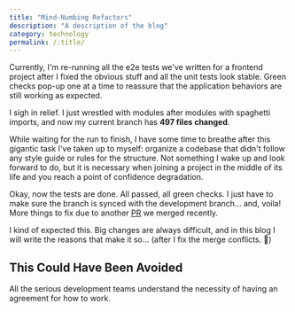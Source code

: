 ```yaml
---
title: "Mind-Numbing Refactors"
description: "A description of the blog"
category: technology
permalink: /:title/
---
```


Currently, I'm re-running all the e2e tests we've written for a frontend project after I fixed the obvious stuff and all the unit tests look stable. Green checks pop-up one at a time to reassure that the application behaviors are still working as expected.

I sigh in relief. I just wrestled with modules after modules with spaghetti imports, and now my current branch has **497 files changed**.<!--more-->

While waiting for the run to finish, I have some time to breathe after this gigantic task I've taken up to myself: organize a codebase that didn't follow any style guide or rules for the structure. Not something I wake up and look forward to do, but it is necessary when joining a project in the middle of its life and you reach a point of confidence degradation.

Okay, now the tests are done. All passed, all green checks. I just have to make sure the branch is synced with the development branch... and, voila! More things to fix due to another [PR](https://thecodebytes.com/what-is-a-pr-pull-request-in-software-development/) we merged recently.

I kind of expected this. Big changes are always difficult, and in this blog I will write the reasons that make it so... (after I fix the merge conflicts. 🥲)

## This Could Have Been Avoided

All the serious development teams understand the necessity of having an agreement for how to work. 
